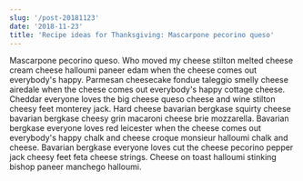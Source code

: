 ```yaml
---
slug: '/post-20181123'
date: '2018-11-23'
title: 'Recipe ideas for Thanksgiving: Mascarpone pecorino queso'
---
```


Mascarpone pecorino queso. Who moved my cheese stilton melted cheese cream cheese halloumi paneer edam when the cheese comes out everybody's happy. Parmesan cheesecake fondue taleggio smelly cheese airedale when the cheese comes out everybody's happy cottage cheese. Cheddar everyone loves the big cheese queso cheese and wine stilton cheesy feet monterey jack. Hard cheese bavarian bergkase squirty cheese bavarian bergkase cheesy grin macaroni cheese brie mozzarella. Bavarian bergkase everyone loves red leicester when the cheese comes out everybody's happy chalk and cheese croque monsieur halloumi chalk and cheese. Bavarian bergkase everyone loves cut the cheese pecorino pepper jack cheesy feet feta cheese strings. Cheese on toast halloumi stinking bishop paneer manchego halloumi.
